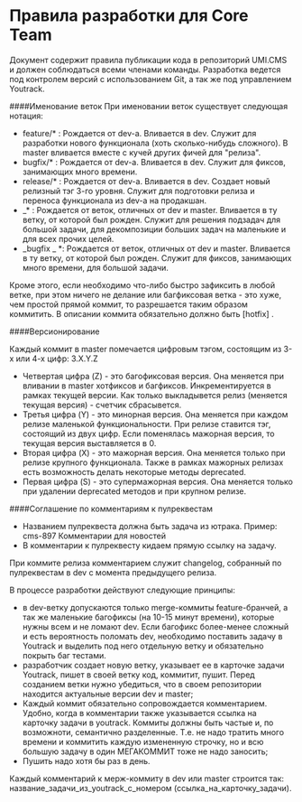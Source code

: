 Правила разработки для Core Team
=============

Документ содержит правила публикации кода в репозиторий UMI.CMS и должен соблюдаться всеми членами команды.
Разработка ведется под контролем версий с использованием Git, а так же под управлением Youtrack.

####Именование веток
При именовании веток существует следующая нотация:
- feature/* : Рождается от dev-а. Вливается в dev. Служит для разработки нового функционала (хоть сколько-нибудь сложного). В master вливается вместе с кучей других фичей для "релиза".
- bugfix/* : Рождается от dev-а. Вливается в dev. Служит для фиксов, занимающих много времени.
- release/* : Рождается от dev-а. Вливается в dev. Создает новый релизный тэг 3-го уровня. Служит для подготовки релиза и переноса функционала из dev-а на продакшан.
- _* : Рождается от веток, отличных от dev и master. Вливается в ту ветку, от которой был рожден. Служит для решения подзадач для большой задачи, для декомпозиции больших задач на маленькие и для всех прочих целей.
- _bugfix _ *: Рождается от веток, отличных от dev и master. Вливается в ту ветку, от которой был рожден. Служит для фиксов, занимающих много времени, для большой задачи.

Кроме этого, если необходимо что-либо быстро зафиксить в любой ветке, при этом ничего не делание или багфиксовая ветка - это хуже, чем простой прямой коммит, то разрешается таким образом коммитить. В описании коммита обязательно должно быть [hotfix] .

####Версионирование

Каждый коммит в master помечается цифровым тэгом, состоящим из 3-х или 4-х цифр: 3.X.Y.Z

- Четвертая цифра (Z) - это багофиксовая версия. Она меняется при вливании в master хотфиксов и багфиксов. Инкрементируется в рамках текущей версии. Как только выкладывется релиз (меняется текущая версия) - счетчик сбрасывется.
- Третья цифра (Y) - это минорная версия. Она меняется при каждом релизе маленькой функциональности. При релизе ставится тэг, состоящий из двух цифр. Если поменялась мажорная версия, то текущая версия выставляется в 0.
- Вторая цифра (X) - это мажорная версия. Она меняется только при релизе крупного функционала. Также в рамках мажорных релизах есть возможность делать некоторые методы deprecated.
- Первая цифра (S) - это супермажорная версия. Она меняется только при удалении deprecated методов и при крупном релизе.

####Соглашение по комментариям к пулреквестам
- Названием пулреквеста должна быть задача из ютрака. Пример: cms-897 Комментарии для новостей
- В комментарии к пулреквесту кидаем прямую ссылку на задачу.

При коммите релиза комментарием служит changelog, собранный по пулреквестам в dev с момента предыдущего релиза.


В процессе разработки действуют следующие принципы:
- в dev-ветку допускаются только merge-коммиты feature-бранчей, а так же маленькие багофиксы (на 10-15 минут времени),
которые нужны всем и не ломают dev.
Если багофикс более-менее сложный и есть вероятность поломать dev, необходимо поставить задачу в Youtrack и
выделить под него отдельную ветку и обязательно покрыть баг тестами.
- разработчик создает новую ветку, указывает ее в карточке задачи Youtrack, пишет в своей ветку код, коммитит, пушит.
Перед созданием ветки нужно убедиться, что в своем репозитории находится актуальные версии dev и master;
- Каждый коммит обязательно сопровождается комментарием. Удобно, когда в комментарии также указывается ссылка на
карточку задачи в youtrack. Коммиты должны быть частые и, по возможноти, семантично разделенные.
Т.е. не надо тратить много времени и коммитить каждую измененную строчку,
но и всю большую задачу в один МЕГАКОММИТ тоже не надо заносить;
- Пушить надо хотя бы раз в день.

Каждый комментарий к мерж-коммиту в dev или master строится так: название_задачи_из_youtrack_с_номером (ссылка_на_карточку_задачи).
